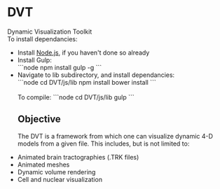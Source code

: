 # DVT
Dynamic Visualization Toolkit
<br>
To install dependancies:
<br>
<ul>
<li>Install <a href= https://nodejs.org/> Node.js</a>, if you haven't done so already</li>
<li> Install Gulp:
<br>
```node
npm install gulp -g
```
</li>
<li>Navigate to lib subdirectory, and install dependancies:
<br>
```node
cd DVT/js/lib
npm install
bower install
```
</li>

<br>
To compile:
```node
cd DVT/js/lib
gulp 
```

## Objective

The DVT is a framework from which one can visualize dynamic 4-D models from a given file.
This includes, but is not limited to:

<li> Animated brain tractographies (.TRK files) </li>

<li> Animated meshes </li>

<li> Dynamic volume rendering </li>

<li> Cell and nuclear visualization </li>

